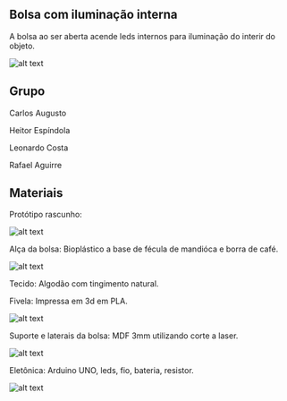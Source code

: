 ## Bolsa com iluminação interna

A bolsa ao ser aberta acende leds internos para iluminação do interir do objeto.

![alt text](https://github.com/instituto-hub/Bootcamp-Ind-textil/blob/master/Turma%20%231/Imagens/61076494_882702455402698_2334517559501520896_o.jpg)


## Grupo 

Carlos Augusto

Heitor Espíndola

Leonardo Costa

Rafael Aguirre


## Materiais

Protótipo rascunho:

![alt text](https://github.com/instituto-hub/Bootcamp-Ind-textil/blob/master/Turma%20%231/Imagens/61116975_882708605402083_6731802560019038208_o.jpg)


Alça da  bolsa: Bioplástico a base de fécula de mandióca e borra de café.

![alt text](https://github.com/instituto-hub/Bootcamp-Ind-textil/blob/master/Turma%20%231/Imagens/61162619_882699072069703_5551255658260594688_o.jpg)

Tecido: Algodão com tingimento natural.

Fivela: Impressa em 3d em PLA.

![alt text](https://github.com/instituto-hub/Bootcamp-Ind-textil/blob/master/Turma%20%231/Imagens/61042073_882698742069736_7317707017693429760_o.jpg)

Suporte e laterais da bolsa: MDF 3mm utilizando corte a laser.

![alt text](https://github.com/instituto-hub/Bootcamp-Ind-textil/blob/master/Turma%20%231/Imagens/61425465_882703952069215_2672690605645103104_o.jpg)

Eletônica: Arduino UNO, leds, fio, bateria, resistor.

![alt text](https://github.com/instituto-hub/Bootcamp-Ind-textil/blob/master/Turma%20%231/Imagens/61361811_882707585402185_6082053477914116096_o.jpg)
